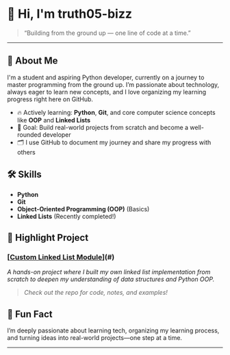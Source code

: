 # 👋 Hi, I'm truth05-bizz

> “Building from the ground up — one line of code at a time.”

---

## 🌱 About Me

I'm a student and aspiring Python developer, currently on a journey to master programming from the ground up. I’m passionate about technology, always eager to learn new concepts, and I love organizing my learning progress right here on GitHub.

- 🔥 Actively learning: **Python**, **Git**, and core computer science concepts like **OOP** and **Linked Lists**
- 🎯 Goal: Build real-world projects from scratch and become a well-rounded developer
- 🗂️ I use GitHub to document my journey and share my progress with others

## 🛠️ Skills

- **Python**
- **Git**
- **Object-Oriented Programming (OOP)** (Basics)
- **Linked Lists** (Recently completed!)

## 🚀 Highlight Project

### [[Custom Linked List Module](https://github.com/truth05-bizz/python_project_portfolio)](#)
_A hands-on project where I built my own linked list implementation from scratch to deepen my understanding of data structures and Python OOP._

> _Check out the repo for code, notes, and examples!_

## 🎉 Fun Fact

I’m deeply passionate about learning tech, organizing my learning process, and turning ideas into real-world projects—one step at a time.

---

<!--
Looking to connect? I’m not on social media yet, but always happy to collaborate or chat on GitHub!
-->
